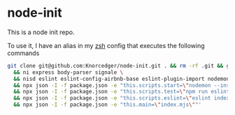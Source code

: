 # node-init

This is a node init repo.

To use it, I have an alias in my [zsh](http://ohmyz.sh/) config that executes the following commands

```sh
git clone git@github.com:Knorcedger/node-init.git . && rm -rf .git && git init && npm init -y \
  && ni express body-parser signale \
  && nisd eslint eslint-config-airbnb-base eslint-plugin-import nodemon \
  && npx json -I -f package.json -e "this.scripts.start=\"nodemon --inspect --experimental-modules\"" \
  && npx json -I -f package.json -e "this.scripts.test=\"npm run eslint\"" \
  && npx json -I -f package.json -e "this.scripts.eslint=\"eslint index.mjs modules/**\""
  && npx json -I -f package.json -e "this.main=\"index.mjs\""'
```
